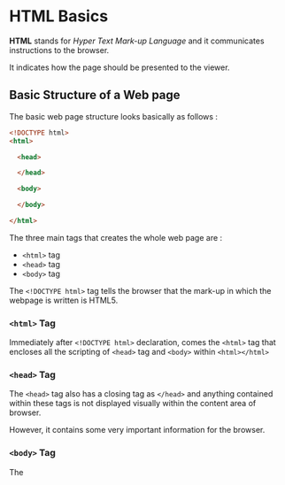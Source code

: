 # HTML Basics

**HTML** stands for *Hyper Text Mark-up Language* and it communicates instructions to the browser.

It indicates how the page should be presented to the viewer.

## Basic Structure of a Web page

The basic web page structure looks basically as follows :

```HTML
<!DOCTYPE html>
<html>

  <head>

  </head>

  <body>

  </body>

</html>
```
The three main tags that creates the whole web page are :

- `<html>` tag
- `<head>` tag
- `<body>` tag

The `<!DOCTYPE html>` tag tells the browser that the mark-up in which the webpage is written is HTML5.

### `<html>` Tag

Immediately after `<!DOCTYPE html>` declaration, comes the `<html>` tag that encloses all the scripting of `<head>` tag and `<body>` within `<html></html>`


### `<head>` Tag

The `<head>` tag also has a closing tag as `</head>` and anything contained within these tags is not displayed visually within the content area of browser.

However, it contains some very important information for the browser.


### `<body>` Tag

The
